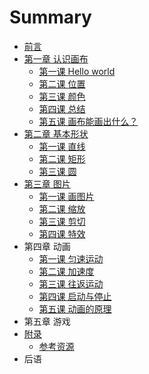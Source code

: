 # Summary

* [前言](README.md)
* [第一章 认识画布](chapter1.md)
   * [第一课 Hello world](hello_world.md)
   * [第二课 位置](lesson-1-2.md)
   * [第三课 颜色](lesson-1-3.md)
   * [第四课 总结](lesson-1-4.md)
   * [第五课 画布能画出什么？](lesson-1-5.md)
* [第二章 基本形状](chapter2.md)
   * [第一课 直线](lesson-2-1.md)
   * [第二课 矩形](lesson-2-2.md)
   * [第三课 圆](lesson-2-3.md)
* [第三章 图片](lesson-3-1.md)
   * [第一课 画图片](lesson-3-1.md)
   * [第二课 缩放](lesson-3-2.md)
   * [第三课 剪切](lesson-3-3.md)
   * [第四课 特效](lesson-3-4.md)
* 第四章 动画
   * [第一课 匀速运动](lesson-4-1.md)
   * [第二课 加速度](lesson-4-2.md)
   * [第三课 往返运动](lesson-4-3.md)
   * [第四课 启动与停止](lesson-4-4.md)
   * [第五课 动画的原理](lesson-4-5.md)
* 第五章 游戏
* [附录](lesson_1_3.md)
   * [参考资源](references.md)
* 后语

